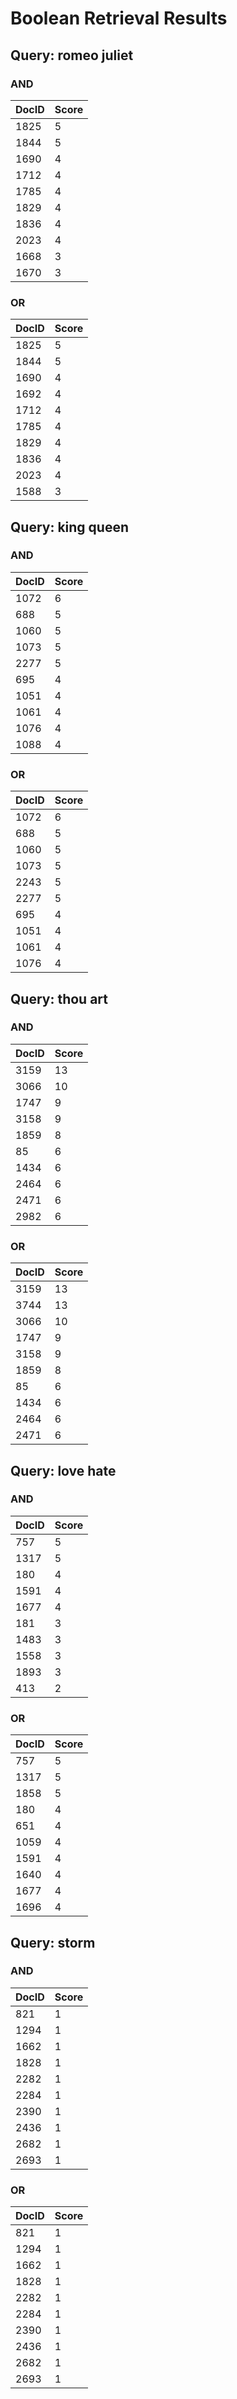 # Boolean Retrieval Results

## Query: romeo juliet
### AND
DocID | Score
--- | ---
1825 | 5
1844 | 5
1690 | 4
1712 | 4
1785 | 4
1829 | 4
1836 | 4
2023 | 4
1668 | 3
1670 | 3

### OR
DocID | Score
--- | ---
1825 | 5
1844 | 5
1690 | 4
1692 | 4
1712 | 4
1785 | 4
1829 | 4
1836 | 4
2023 | 4
1588 | 3

## Query: king queen
### AND
DocID | Score
--- | ---
1072 | 6
688 | 5
1060 | 5
1073 | 5
2277 | 5
695 | 4
1051 | 4
1061 | 4
1076 | 4
1088 | 4

### OR
DocID | Score
--- | ---
1072 | 6
688 | 5
1060 | 5
1073 | 5
2243 | 5
2277 | 5
695 | 4
1051 | 4
1061 | 4
1076 | 4

## Query: thou art
### AND
DocID | Score
--- | ---
3159 | 13
3066 | 10
1747 | 9
3158 | 9
1859 | 8
85 | 6
1434 | 6
2464 | 6
2471 | 6
2982 | 6

### OR
DocID | Score
--- | ---
3159 | 13
3744 | 13
3066 | 10
1747 | 9
3158 | 9
1859 | 8
85 | 6
1434 | 6
2464 | 6
2471 | 6

## Query: love hate
### AND
DocID | Score
--- | ---
757 | 5
1317 | 5
180 | 4
1591 | 4
1677 | 4
181 | 3
1483 | 3
1558 | 3
1893 | 3
413 | 2

### OR
DocID | Score
--- | ---
757 | 5
1317 | 5
1858 | 5
180 | 4
651 | 4
1059 | 4
1591 | 4
1640 | 4
1677 | 4
1696 | 4

## Query: storm
### AND
DocID | Score
--- | ---
821 | 1
1294 | 1
1662 | 1
1828 | 1
2282 | 1
2284 | 1
2390 | 1
2436 | 1
2682 | 1
2693 | 1

### OR
DocID | Score
--- | ---
821 | 1
1294 | 1
1662 | 1
1828 | 1
2282 | 1
2284 | 1
2390 | 1
2436 | 1
2682 | 1
2693 | 1

